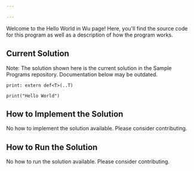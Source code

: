 ```yaml
---

---
```


Welcome to the Hello World in Wu page! Here, you'll find the source code for this program as well as a description of how the program works.

## Current Solution

Note: The solution shown here is the current solution in the Sample Programs repository. Documentation below may be outdated.

```Wu
print: extern def<T>(..T)

print("Hello World")

```

## How to Implement the Solution

No how to implement the solution available. Please consider contributing.

## How to Run the Solution

No how to run the solution available. Please consider contributing.